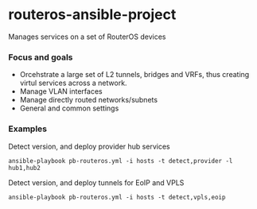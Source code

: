# routeros-ansible-project
Manages services on a set of RouterOS devices

### Focus and goals ###

  - Orcehstrate a large set of L2 tunnels, bridges and VRFs, thus creating virtul services across a network.
  - Manage VLAN interfaces
  - Manage directly routed networks/subnets
  - General and common settings


### Examples ###

Detect version, and deploy provider hub services

    ansible-playbook pb-routeros.yml -i hosts -t detect,provider -l hub1,hub2

Detect version, and deploy tunnels for EoIP and VPLS

    ansible-playbook pb-routeros.yml -i hosts -t detect,vpls,eoip


